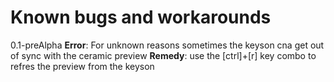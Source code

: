# Known bugs and workarounds

0.1-preAlpha
**Error**: For unknown reasons sometimes the keyson cna get out of sync with the ceramic preview
**Remedy**: use the [ctrl]+[r] key combo to refres the preview from the keyson

